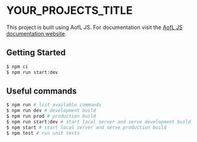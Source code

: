 # YOUR_PROJECTS_TITLE

This project is built using AofL JS. For documentation visit the <a href="https://ageoflearning.github.io/aofl/" target="_blank" rel="noopener noreferrer">AofL JS documentation website</a>.

## Getting Started
```bash
$ npm ci
$ npm run start:dev
```

## Useful commands
```bash
$ npm run # list available commands
$ npm run dev # development build
$ npm run prod # production build
$ npm run start:dev # start local server and serve development build
$ npm start # start local server and serve production build
$ npm test # run unit tests
```
